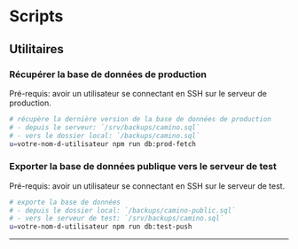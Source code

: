 # Scripts

## Utilitaires

### Récupérer la base de données de production

Pré-requis: avoir un utilisateur se connectant en SSH sur le serveur de production.

```sh
# récupère la dernière version de la base de données de production
# - depuis le serveur: `/srv/backups/camino.sql`
# - vers le dossier local: `/backups/camino.sql`
u=votre-nom-d-utilisateur npm run db:prod-fetch
```

### Exporter la base de données publique vers le serveur de test

Pré-requis: avoir un utilisateur se connectant en SSH sur le serveur de test.

```sh
# exporte la base de données
# - depuis le dossier local: `/backups/camino-public.sql`
# - vers le serveur de test: `/srv/backups/camino.sql`
u=votre-nom-d-utilisateur npm run db:test-push
```

---
